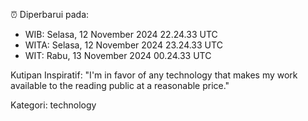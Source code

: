 ⏰ Diperbarui pada:
- WIB: Selasa, 12 November 2024 22.24.33 UTC
- WITA: Selasa, 12 November 2024 23.24.33 UTC
- WIT: Rabu, 13 November 2024 00.24.33 UTC

Kutipan Inspiratif:
"I'm in favor of any technology that makes my work available to the reading public at a reasonable price."


Kategori: technology

